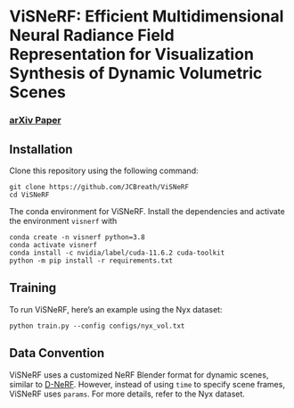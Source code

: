 # ViSNeRF: Efficient Multidimensional Neural Radiance Field Representation for Visualization Synthesis of Dynamic Volumetric Scenes

### [arXiv Paper](https://arxiv.org/abs/2502.16731)

## Installation
Clone this repository using the following command:
```
git clone https://github.com/JCBreath/ViSNeRF
cd ViSNeRF
```

The conda environment for ViSNeRF. Install the dependencies and activate the environment `visnerf` with
```
conda create -n visnerf python=3.8
conda activate visnerf
conda install -c nvidia/label/cuda-11.6.2 cuda-toolkit
python -m pip install -r requirements.txt
```

## Training
To run ViSNeRF, here’s an example using the Nyx dataset:
```
python train.py --config configs/nyx_vol.txt
```

## Data Convention
ViSNeRF uses a customized NeRF Blender format for dynamic scenes, similar to [D-NeRF](https://github.com/albertpumarola/D-NeRF). 
However, instead of using `time` to specify scene frames, ViSNeRF uses `params`. 
For more details, refer to the Nyx dataset.
